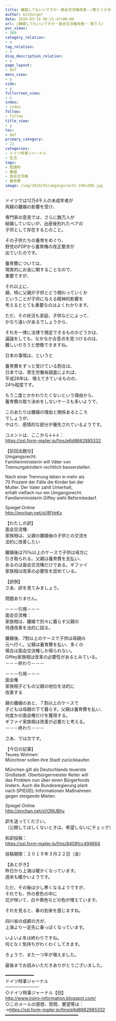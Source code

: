 ```yaml
---
title: 離婚してもいいですか－面会交流権改善－/第５３９号
author: bitburger
date: 2019-03-16 06:21:47+00:00
url: /離婚してもいいですか－面会交流権改善－-第５３/
pvc_views:
- 389
category_relation:
- n
tag_relation:
- n
disp_description_relation:
- n
page_layout:
- def
menu_view:
- y
side:
- y
fullscreen_view:
- n
index:
- index
follow:
- follow
title_view:
- y
toc:
- def
primary_category:
- 21
categories:
- ドイツ時事ジャーナル
- 生活
tags:
- 慰謝料
- 離婚
- 面会交流権
- 養育費
image: /img/2019/03/umgangsrecht-246x200.jpg
---
```

ドイツでは12万4千人の未成年者が  
両親の離婚の影響を受け、  
  
専門家の意見では、さらに数万人が  
結婚していないが、出産後別れたペアの  
子供として存在するとのこと。

その子供たちの養育をめぐり、  
野党のFDPから養育権の改正要求が  
出ていたのです。  
  
養育費については、  
現実的にお金に関することなので、  
重要ですが、  
  
それ以上に、  
親、特に父親が子供とどう関わっていくか  
ということが子供に与える精神的影響を  
考えるととても重要なのはよくわかります。

ただ、その状況も家庭、子供などによって、  
かなり違いがあるでしょうから、  
  
それを一律に法律で規定できるものかどうかは、  
議論をしても、なかなか合意点を見つけるのは、  
難しいだろうと想像できますね。

日本の事情は、というと  
  
養育費をずっと受けている割合は、  
日本では、厚生労働省調査によれば、  
平成28年は、増えてきているものの、  
24％程度です。  
  
もう二度とかかわりたくないという理由から、  
養育費の取り決めをしないケースも多いようで、  
  
このあたりは離婚の理由と関係あるところ  
でしょうが、  
やはり、感情的な部分が優先されているようです。

コメントは、ここから↓↓↓：  
<a rel="noopener" href="https://ssl.form-mailer.jp/fms/e6d8662885332" target="_blank">https://ssl.form-mailer.jp/fms/e6d8662885332</a>

【前回出題分】  
Umgangsrecht:  
Familienministerin will Väter von  
Trennungskindern rechtlich besserstellen  
  
Nach einer Trennung leben in mehr als  
70 Prozent der Fälle die Kinder bei der  
Mutter. Der Vater zahlt Unterhalt,  
erhält vielfach nur ein Umgangsrecht.  
Familienministerin Giffey sieht Reformbedarf.  
  
Spiegel Online  
<a rel="noopener" href="http://enchan.net/xl/8fVeKx" target="_blank">http://enchan.net/xl/8fVeKx</a>

【わたしの訳】  
面会交流権:  
家族相は、父親の離婚後の子供との交流を  
法的に改善したい  
  
離婚後は70％以上のケースで子供は母方に  
引き取られる。父親は養育費を支払い、  
あるのは面会交流権だけである。ギファイ  
家族相は改革の必要性を認めている。

【訳例】  
さあ、訳を見てみましょう。  
  
問題ありません。

－－－引用－－－  
面会交流権：  
家族相は、離婚で別々に暮らす父親の  
待遇改善を法的に図る。  
  
離婚後、7割以上のケースで子供は母親の  
元へ行く。父親は養育費を払い、多くの  
場合は面会交流権しか得られない。  
Giffey家族相は改革の必要性があるとみている。  
－－－終わり－－－

－－－引用－－－  
面会権  
家族相子どもの父親の地位を法的に  
改善する  
  
親の離婚のあと、７割以上のケースで  
子どもは母親の下で暮らす。父親は養育費を払い、  
何度かの面会権だけを獲得する。  
ギファイ家族相は改善が必要だと考える。  
－－－終わり－－－

さあ、では次です。  
  
【今日の記事】  
Teures Wohnen:  
Münchner sollen ihre Stadt zurückkaufen  
  
München gilt als Deutschlands teuerste  
Großstadt. Oberbürgermeister Reiter will  
das Problem nun über einen Bürgerfonds  
lindern. Auch die Bundesregierung plant  
nach SPIEGEL-Informationen Maßnahmen  
gegen steigende Mieten.  
  
Spiegel Online  
<a rel="noopener" href="http://enchan.net/xl/ONUBhy" target="_blank">http://enchan.net/xl/ONUBhy</a>

訳を送ってください。  
（公開してほしくないときは、希望しないにチェック）  
  
和訳投稿：  
 <a rel="noopener" href="https://ssl.form-mailer.jp/fms/8408fcc494664" target="_blank">https://ssl.form-mailer.jp/fms/8408fcc494664</a>  
  
投稿期限：２０１９年３月２２日（金）

【あとがき】  
昨日から上海は暖かくなっています。  
週末も暖かいようです。  
  
ただ、その後は少し寒くなるようですが、  
それでも、外の景色の中に  
花が咲いて、白や黄色などの色が増えています。  
  
それを見ると、春の到来を感じますね。  
  
四川省の成都の方が、  
上海より一足先に春っぽくなっています。  
  
いよいよ冬は終わりですね。  
何となく気持ちがわくわくしてきます。  
  
きょうで、また一つ年が増えました。  
  
最後までお読みいただきありがとうございました。

━━━━━━━━━━━  
ドイツ時事ジャーナル  
───────────  
◇ドイツ時事ジャーナル【旧】  
<a rel="noopener" href="http://www.iroiro-information.blogspot.com/" target="_blank">http://www.iroiro-information.blogspot.com/</a>  
◇このメールの感想、質問、要望等は：  
-><a rel="noopener" href="https://ssl.form-mailer.jp/fms/e6d8662885332" target="_blank">https://ssl.form-mailer.jp/fms/e6d8662885332</a>  
━━━━━━━━━━━━━━━━━━━━━━━━━━━━